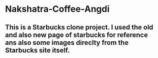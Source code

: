 # Nakshatra-Coffee-Angdi

## This is a Starbucks clone project. I used the old and also new page of starbucks for reference ans also some images direclty from the Starbucks site itself.
